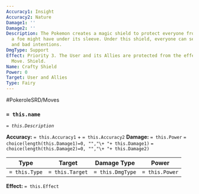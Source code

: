 ```yaml
---
Accuracy1: Insight
Accuracy2: Nature
Damage1: ''
Damage2: ''
Description: The Pokemon creates a magic shield to protect everyone from the bad tricks
  a foe might have under its sleeve. Under this shield, everyone can see dishonesty
  and bad intentions.
DmgType: Support
Effect: Priority 3. The User and its Allies are protected from the effects of a Support
  Move. Shield.
Name: Crafty Shield
Power: 0
Target: User and Allies
Type: Fairy
---
```


#PokeroleSRD/Moves

### `= this.name` 
*`= this.Description`*

**Accuracy:** `= this.Accuracy1` + `= this.Accuracy2`
**Damage:** `= this.Power` `= choice(length(this.Damage1)=0, "","\+ "+ this.Damage1)` `= choice(length(this.Damage2)=0, "","\+ "+ this.Damage2)`

| Type          | Target          | Damage Type          | Power          |
| ------------- | --------------- | ---------------- | -------------- |
| `= this.Type` | `= this.Target` | `= this.DmgType` | `= this.Power` | 

**Effect:** `= this.Effect`